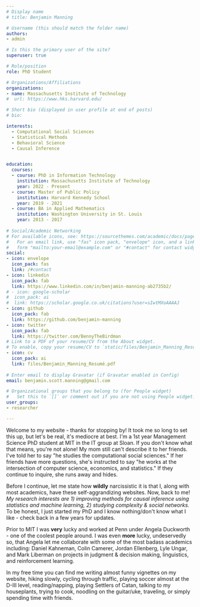 ```yaml
---
# Display name
# title: Benjamin Manning

# Username (this should match the folder name)
authors: 
- admin

# Is this the primary user of the site?
superuser: true

# Role/position
role: PhD Student

# Organizations/Affiliations
organizations:
- name: Massachusetts Institute of Technology
#  url: https://www.hks.harvard.edu/

# Short bio (displayed in user profile at end of posts)
# bio: 

interests:
  - Computational Social Sciences
  - Statistical Methods
  - Behavioral Science
  - Causal Inference


education:
  courses:
  - course: PhD in Information Technology
    institution: Massachusetts Institute of Technology
    year: 2022 - Present
  - course: Master of Public Policy
    institution: Harvard Kennedy School
    year: 2019 - 2021
  - course: BA in Applied Mathematics
    institution: Washington University in St. Louis
    year: 2013 - 2017
    
# Social/Academic Networking
# For available icons, see: https://sourcethemes.com/academic/docs/page-builder/#icons
#   For an email link, use "fas" icon pack, "envelope" icon, and a link in the
#   form "mailto:your-email@example.com" or "#contact" for contact widget.
social:
- icon: envelope
  icon_pack: fas
  link: /#contact
- icon: linkedin
  icon_pack: fab
  link: https://www.linkedin.com/in/benjamin-manning-ab2735b2/
# - icon: google-scholar
#  icon_pack: ai
#  link: https://scholar.google.co.uk/citations?user=sIwtMXoAAAAJ
- icon: github
  icon_pack: fab
  link: https://github.com/benjamin-manning
- icon: twitter
  icon_pack: fab
  link: https://twitter.com/BennyTheBirdman
# Link to a PDF of your resume/CV from the About widget.
# To enable, copy your resume/CV to `static/files/Benjamin_Manning_Resumé.pdf` and uncomment the lines below.
- icon: cv
  icon_pack: ai
  link: files/Benjamin_Manning_Resumé.pdf
  
# Enter email to display Gravatar (if Gravatar enabled in Config)
email: benjamin.scott.manning@gmail.com

# Organizational groups that you belong to (for People widget)
#   Set this to `[]` or comment out if you are not using People widget.
user_groups:
- researcher

---
```

Welcome to my website - thanks for stopping by! It took me so long to set this up, but let's be real, it's mediocre at best. I'm a 1st year Management Science PhD student at MIT in the IT group at Sloan. If you don't know what that means, you're not alone! My mom still can't describe it to her friends. I've told her to say "he studies the computational social sciences." If her friends have more questions, she's instructed to say "he works at the intersection of computer science, economics, and statistics." If they continue to inquire, she runs away and hides.

Before I continue, let me state how **wildly** narcissistic it is that I, along with most academics, have these self-aggrandizing websites. Now, back to me! *My research interests are 1) improving methods for causal inference using statistics and machine learning, 2) studying complexity & social networks.* To be honest, I just started my PhD and I know nothing/don't know what I like - check back in a few years for updates.

Prior to MIT I was **very** lucky and worked at Penn under Angela Duckworth - one of the coolest people around. I was even **more** lucky, undeservedly so, that Angela let me collaborate with some of the most badass academics including: Daniel Kahneman, Colin Camerer, Jordan Ellenberg, Lyle Ungar, and Mark Liberman on projects in judgment & decision making, linguistics, and reinforcement learning. 

In my free time you can find me writing almost funny vignettes on my website, hiking slowly, cycling through traffic, playing soccer almost at the D-III level, reading/napping, playing Settlers of Catan, talking to my houseplants, trying to cook, noodling on the guitar/uke, traveling, or simply spending time with friends.
